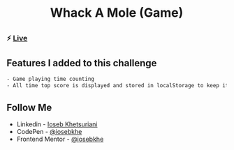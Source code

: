 ##

<h1 align="center"> Whack A Mole (Game) </h1>

##

### ⚡ [Live](https://iosebkhe.github.io/Javascript30/30%20-%20Whack%20A%20Mole/index.html)

## Features I added to this challenge

```sh
- Game playing time counting
- All time top score is displayed and stored in localStorage to keep it for future games
```

## Follow Me

- Linkedin - [Ioseb Khetsuriani](https://www.linkedin.com/in/ioseb-khetsuriani-1831801b5/)
- CodePen - [@iosebkhe](https://codepen.io/iosebkhe)
- Frontend Mentor - [@iosebkhe](https://www.frontendmentor.io/profile/iosebkhe)
